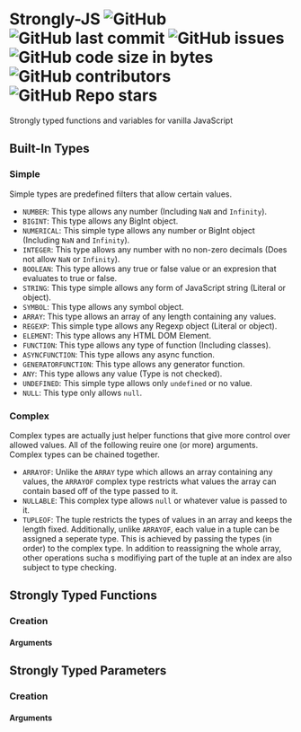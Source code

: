# Strongly-JS ![GitHub](https://img.shields.io/github/license/SteveBeeblebrox/Strongly-JS?style=flat-square) ![GitHub last commit](https://img.shields.io/github/last-commit/SteveBeeblebrox/Strongly-JS?style=flat-square) ![GitHub issues](https://img.shields.io/github/issues-raw/SteveBeeblebrox/Strongly-JS?style=flat-square) ![GitHub code size in bytes](https://img.shields.io/github/languages/code-size/SteveBeeblebrox/Strongly-JS?style=flat-square) ![GitHub contributors](https://img.shields.io/github/contributors/SteveBeeblebrox/Strongly-JS?color=007EC6&style=flat-square) ![GitHub Repo stars](https://img.shields.io/github/stars/SteveBeeblebrox/Strongly-JS?style=flat-square)
Strongly typed functions and variables for vanilla JavaScript
## Built-In Types
### Simple
Simple types are predefined filters that allow certain values.
+ `NUMBER`: This type allows any number (Including `NaN` and `Infinity`).
+ `BIGINT`: This type allows any BigInt object.
+ `NUMERICAL`: This simple type allows any number or BigInt object (Including `NaN` and `Infinity`).
+ `INTEGER`: This type allows any number with no non-zero decimals (Does not allow `NaN` or `Infinity`).
+ `BOOLEAN`: This type allows any true or false value or an expresion that evaluates to true or false.
+ `STRING`: This type simple allows any form of JavaScript string (Literal or object).
+ `SYMBOL`: This type allows any symbol object.
+ `ARRAY`: This type allows an array of any length containing any values.
+ `REGEXP`: This simple type allows any Regexp object (Literal or object).
+ `ELEMENT`: This type allows any HTML DOM Element.
+ `FUNCTION`: This type allows any type of function (Including classes).
+ `ASYNCFUNCTION`: This type allows any async function.
+ `GENERATORFUNCTION`: This type allows any generator function.
+ `ANY`: This type allows any value (Type is not checked).
+ `UNDEFINED`: This simple type allows only `undefined` or no value.
+ `NULL`: This type only allows `null`.
### Complex
Complex types are actually just helper functions that give more control over allowed values. All of the following reuire one (or more) arguments. Complex types can be chained together.
+ `ARRAYOF`: Unlike the `ARRAY` type which allows an array containing any values, the `ARRAYOF` complex type restricts what values the array can contain based off of the type passed to it.
+ `NULLABLE`: This complex type allows `null` or whatever value is passed to it.
+ `TUPLEOF`: The tuple restricts the types of values in an array and keeps the length fixed. Additionally, unlike `ARRAYOF`, each value in a tuple can be assigned a seperate type. This is achieved by passing the types (in order) to the complex type. In addition to reassigning the whole array, other operations sucha s modifiying part of the tuple at an index are also subject to type checking.
## Strongly Typed Functions
### Creation
#### Arguments
## Strongly Typed Parameters
### Creation
#### Arguments
